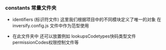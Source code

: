 

### constants 常量文件夹 

- identifiers (标识符文件) 这里我们根据项目中的不同模块定义了唯一的对象 在inversify.config.js 文件中作为范型使用

- 在此文件夹中 还可以放置例如 lookupsCodetypes快码类型文件 permissionCodes权限控制文件等
